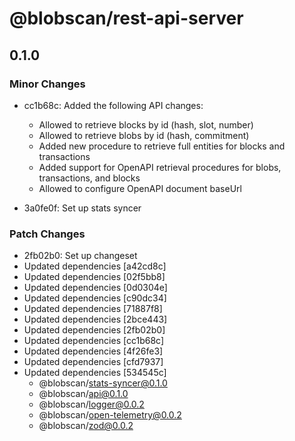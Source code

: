 # @blobscan/rest-api-server

## 0.1.0

### Minor Changes

- cc1b68c: Added the following API changes:

  - Allowed to retrieve blocks by id (hash, slot, number)
  - Allowed to retrieve blobs by id (hash, commitment)
  - Added new procedure to retrieve full entities for blocks and transactions
  - Added support for OpenAPI retrieval procedures for blobs, transactions, and blocks
  - Allowed to configure OpenAPI document baseUrl

- 3a0fe0f: Set up stats syncer

### Patch Changes

- 2fb02b0: Set up changeset
- Updated dependencies [a42cd8c]
- Updated dependencies [02f5bb8]
- Updated dependencies [0d0304e]
- Updated dependencies [c90dc34]
- Updated dependencies [71887f8]
- Updated dependencies [2bce443]
- Updated dependencies [2fb02b0]
- Updated dependencies [cc1b68c]
- Updated dependencies [4f26fe3]
- Updated dependencies [cfd7937]
- Updated dependencies [534545c]
  - @blobscan/stats-syncer@0.1.0
  - @blobscan/api@0.1.0
  - @blobscan/logger@0.0.2
  - @blobscan/open-telemetry@0.0.2
  - @blobscan/zod@0.0.2
